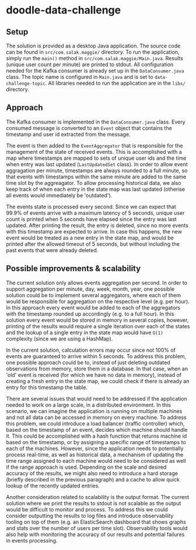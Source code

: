 # doodle-data-challenge

## Setup
The solution is provided as a desktop Java application.
The source code can be found in `src/com.salak.maggie/` directory. 
To run the application, simply run the `main()` method in `src/com.salak.maggie/Main.java`. Results (unique user count per minute) are printed to stdout.
All configuration needed for the Kafka consumer is already set up in the `DataConsumer.java` class. The topic name is configured in `Main.java` and is set to `data-challenge-topic`.
All libraries needed to run the application are in the `libs/` directory.

## Approach
The Kafka consumer is implemented in the `DataConsumer.java` class. Every consumed message is converted to an `Event` object that contains the timestamp and user id extracted from the message.

The event is then added to the `EventAggregator` that is responsible for the management of the state of received events.
This is accomplished with a map where timestamps are mapped to sets of unique user ids and the time when entry was last updated (`LastUpdatedSet` class).
In order to allow event aggragation per minute, timestamps are always rounded to a full minute, so that events with timestamps within the same minute are added to the same time slot by the aggreagator.
To allow processing historical data, we also keep track of when each entry in the state map was last updated (otherise all events would immediately be 'outdated').

The events state is processed every second. Since we can expect that 99.9% of events arrive with a maximum latency of 5 seconds, unique user count is printed when 5 seconds have elapsed since the entry was last updated. 
After printing the result, the entry is deleted, since no more events with this timestamp are expected to arrive. In case this happens, the new event would be treated as a new entry in the state map, and would be printed after the allowed timeout of 5 seconds, but without including the past events that were already deleted.

## Possible improvements & scalability
The current solution only allows events aggregation per second. In order to support aggregation per minute, day, week, month, year, one possible solution could be to implement several aggregators, where each of them would be responsible for aggregation on the respective level (e.g. per hour).
In this approach every event would be added to each of the aggregators with the timestamp rounded up accordingly (e.g. to a full hour). In this solution every event would be stored in memory in several copies, however, printing of the results would require a single iteration over each of the states and the lookup of a single entry in the state map would have `O(1)` complexity (since we are using a HashMap).

In the current solution, calculation errors may occur since not 100% of events are guaranteed to arrive within 5 seconds. 
To address this problem, one possible approach could be to, instead of just deleting outdated observations from memory, store them in a database. In that case, when an 'old' event is received (for which we have no data in memory), instead of creating a fresh entry in the state map, we could check if there is already an entry for this timestamp the table.

There are several issues that would need to be addressed if the application needed to work on a large scale, in a distributed environment.
In this scenario, we can imagine the application is running on multiple machines and not all data can be accessed in memory on every machine.
To address this problem, we could introduce a load balancer (traffic controller) which, based on the timestamp of an event, decides which machine should handle it. 
This could be accomplished with a hash function that returns machine id based on the timestamp, or by assigning a specific range of timestamps to each of the machines.
However, since the application needs to potentially process real-time, as well as historical data, a mechanism of updating the time range assigned to each machine would need to be considered as well if the range approach is used.
Depending on the scale and desired accuracy of the results, we might also need to introduce a hard storage (briefly described in the previous paragraph) and a cache to allow quick lookup of the recently updated entries.

Another consideration related to scalability is the output format. The current solution where we print the results to stdout is not scalable as the output would be difficult to monitor and process.
To address this we could consider outputting the results to log files and introduce observability tooling on top of them (e.g. an ElasticSearch dashboard that shows graphs and stats over the number of users per time slot).
Observability tools would also help with monitoring the accuracy of our results and potential failures in events processing.



